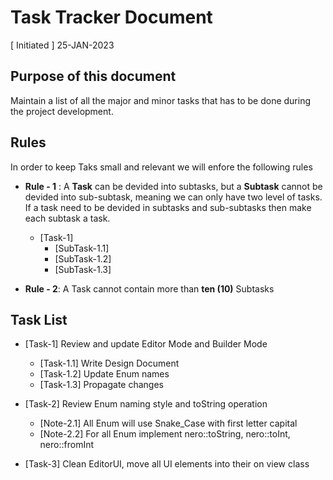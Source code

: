 # Task Tracker Document
[ Initiated ] 25-JAN-2023

## Purpose of this document
Maintain a list of all the major and minor tasks that has to be done during the project development.

## Rules
In order to keep Taks small and relevant we will enfore the following rules

- **Rule - 1** : A **Task** can be devided into subtasks, but a **Subtask** cannot be devided into sub-subtask, meaning we can only have two level of tasks. If a task need to be devided in subtasks and sub-subtasks then make each subtask a task.
  - [Task-1]
    - [SubTask-1.1]
    - [SubTask-1.2]
    - [SubTask-1.3]
 
 - **Rule - 2**: A Task cannot contain more than **ten (10)** Subtasks


## Task List

- [Task-1] Review and update Editor Mode and Builder Mode
  - [Task-1.1] Write Design Document
  - [Task-1.2] Update Enum names
  - [Task-1.3] Propagate changes

- [Task-2] Review Enum naming style and toString operation
  - [Note-2.1] All Enum will use Snake_Case with first letter capital
  - [Note-2.2] For all Enum implement nero::toString, nero::toInt, nero::fromInt
  
- [Task-3] Clean EditorUI, move all UI elements into their on view class
